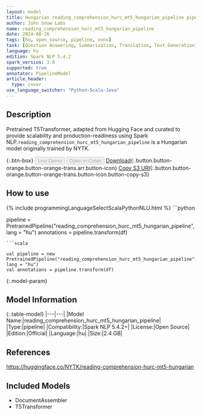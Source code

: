 ```yaml
---
layout: model
title: Hungarian reading_comprehension_hurc_mt5_hungarian_pipeline pipeline T5Transformer from NYTK
author: John Snow Labs
name: reading_comprehension_hurc_mt5_hungarian_pipeline
date: 2024-08-26
tags: [hu, open_source, pipeline, onnx]
task: [Question Answering, Summarization, Translation, Text Generation]
language: hu
edition: Spark NLP 5.4.2
spark_version: 3.0
supported: true
annotator: PipelineModel
article_header:
  type: cover
use_language_switcher: "Python-Scala-Java"
---
```


## Description

Pretrained T5Transformer, adapted from Hugging Face and curated to provide scalability and production-readiness using Spark NLP.`reading_comprehension_hurc_mt5_hungarian_pipeline` is a Hungarian model originally trained by NYTK.

{:.btn-box}
<button class="button button-orange" disabled>Live Demo</button>
<button class="button button-orange" disabled>Open in Colab</button>
[Download](https://s3.amazonaws.com/auxdata.johnsnowlabs.com/public/models/reading_comprehension_hurc_mt5_hungarian_pipeline_hu_5.4.2_3.0_1724648340675.zip){:.button.button-orange.button-orange-trans.arr.button-icon}
[Copy S3 URI](s3://auxdata.johnsnowlabs.com/public/models/reading_comprehension_hurc_mt5_hungarian_pipeline_hu_5.4.2_3.0_1724648340675.zip){:.button.button-orange.button-orange-trans.button-icon.button-copy-s3}

## How to use



<div class="tabs-box" markdown="1">
{% include programmingLanguageSelectScalaPythonNLU.html %}
```python

pipeline = PretrainedPipeline("reading_comprehension_hurc_mt5_hungarian_pipeline", lang = "hu")
annotations =  pipeline.transform(df)   

```
```scala

val pipeline = new PretrainedPipeline("reading_comprehension_hurc_mt5_hungarian_pipeline", lang = "hu")
val annotations = pipeline.transform(df)

```
</div>

{:.model-param}
## Model Information

{:.table-model}
|---|---|
|Model Name:|reading_comprehension_hurc_mt5_hungarian_pipeline|
|Type:|pipeline|
|Compatibility:|Spark NLP 5.4.2+|
|License:|Open Source|
|Edition:|Official|
|Language:|hu|
|Size:|2.4 GB|

## References

https://huggingface.co/NYTK/reading-comprehension-hurc-mt5-hungarian

## Included Models

- DocumentAssembler
- T5Transformer